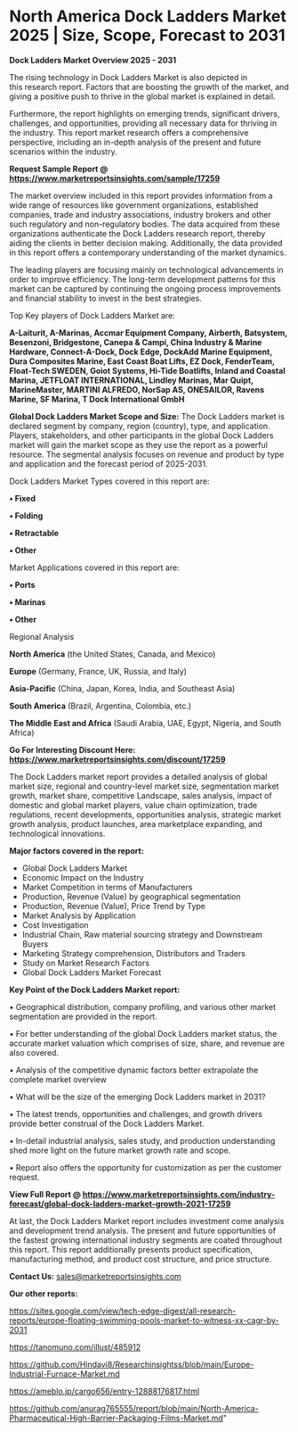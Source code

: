 # North America Dock Ladders Market 2025 | Size, Scope, Forecast to 2031

<Strong> Dock Ladders Market Overview 2025 - 2031</strong>

The rising technology in Dock Ladders Market is also depicted in this research report. Factors that are boosting the growth of the market, and giving a positive push to thrive in the global market is explained in detail.

Furthermore, the report highlights on emerging trends, significant drivers, challenges, and opportunities, providing all necessary data for thriving in the industry. This report market research offers a comprehensive perspective, including an in-depth analysis of the present and future scenarios within the industry.

<strong>Request Sample Report @ <a href=https://www.marketreportsinsights.com/sample/17259>https://www.marketreportsinsights.com/sample/17259</a></strong>

The market overview included in this report provides information from a wide range of resources like government organizations, established companies, trade and industry associations, industry brokers and other such regulatory and non-regulatory bodies. The data acquired from these organizations authenticate the Dock Ladders research report, thereby aiding the clients in better decision making. Additionally, the data provided in this report offers a contemporary understanding of the market dynamics.

The leading players are focusing mainly on technological advancements in order to improve efficiency. The long-term development patterns for this market can be captured by continuing the ongoing process improvements and financial stability to invest in the best strategies.

Top Key players of Dock Ladders Market are:

<strong>A-Laiturit, A-Marinas, Accmar Equipment Company, Airberth, Batsystem, Besenzoni, Bridgestone, Canepa & Campi, China Industry & Marine Hardware, Connect-A-Dock, Dock Edge, DockAdd Marine Equipment, Dura Composites Marine, East Coast Boat Lifts, EZ Dock, FenderTeam, Float-Tech SWEDEN, Goiot Systems, Hi-Tide Boatlifts, Inland and Coastal Marina, JETFLOAT INTERNATIONAL, Lindley Marinas, Mar Quipt, MarineMaster, MARTINI ALFREDO, NorSap AS, ONESAILOR, Ravens Marine, SF Marina, T Dock International GmbH</strong>

<strong><b>Global Dock Ladders Market Scope and Size:</b></strong>
The Dock Ladders market is declared segment by company, region (country), type, and application. Players, stakeholders, and other participants in the global Dock Ladders market will gain the market scope as they use the report as a powerful resource. The segmental analysis focuses on revenue and product by type and application and the forecast period of 2025-2031.

Dock Ladders Market Types covered in this report are:

<strong>• Fixed

• Folding

• Retractable

• Other</strong>

Market Applications covered in this report are:

<strong>• Ports

• Marinas

• Other</strong> 

Regional Analysis

<strong>North America</strong> (the United States, Canada, and Mexico)

<strong>Europe</strong> (Germany, France, UK, Russia, and Italy)

<strong>Asia-Pacific</strong> (China, Japan, Korea, India, and Southeast Asia)

<strong>South America</strong> (Brazil, Argentina, Colombia, etc.)

<strong>The Middle East and Africa</strong> (Saudi Arabia, UAE, Egypt, Nigeria, and South Africa)

<strong>Go For Interesting Discount Here: <a href=https://www.marketreportsinsights.com/discount/17259>https://www.marketreportsinsights.com/discount/17259</a></strong>

The Dock Ladders market report provides a detailed analysis of global market size, regional and country-level market size, segmentation market growth, market share, competitive Landscape, sales analysis, impact of domestic and global market players, value chain optimization, trade regulations, recent developments, opportunities analysis, strategic market growth analysis, product launches, area marketplace expanding, and technological innovations.

<strong><b>Major factors covered in the report:</b></strong>
<ul>
  <li>Global Dock Ladders Market </li>
  <li>Economic Impact on the Industry</li>
  <li>Market Competition in terms of Manufacturers</li>
  <li>Production, Revenue (Value) by geographical segmentation</li>
  <li>Production, Revenue (Value), Price Trend by Type</li>
  <li>Market Analysis by Application</li>
  <li>Cost Investigation</li>
  <li>Industrial Chain, Raw material sourcing strategy and Downstream Buyers</li>
  <li>Marketing Strategy comprehension, Distributors and Traders</li>
  <li>Study on Market Research Factors</li>
  <li>Global Dock Ladders Market Forecast</li>
</ul>

<strong><b>Key Point of the Dock Ladders Market report:</b></strong>

• Geographical distribution, company profiling, and various other market segmentation are provided in the report.

• For better understanding of the global Dock Ladders market status, the accurate market valuation which comprises of size, share, and revenue are also covered.

• Analysis of the competitive dynamic factors better extrapolate the complete market overview

• What will be the size of the emerging Dock Ladders market in 2031?

• The latest trends, opportunities and challenges, and growth drivers provide better construal of the Dock Ladders Market.

• In-detail industrial analysis, sales study, and production understanding shed more light on the future market growth rate and scope.

• Report also offers the opportunity for customization as per the customer request.

<strong><b>View Full Report @ <a href=https://www.marketreportsinsights.com/industry-forecast/global-dock-ladders-market-growth-2021-17259>https://www.marketreportsinsights.com/industry-forecast/global-dock-ladders-market-growth-2021-17259</a></b></strong>


At last, the Dock Ladders Market report includes investment come analysis and development trend analysis. The present and future opportunities of the fastest growing international industry segments are coated throughout this report. This report additionally presents product specification, manufacturing method, and product cost structure, and price structure.

<strong>Contact Us:</strong>
sales@marketreportsinsights.com

<strong>Our other reports:</strong>

<a href=https://sites.google.com/view/tech-edge-digest/all-research-reports/europe-floating-swimming-pools-market-to-witness-xx-cagr-by-2031>https://sites.google.com/view/tech-edge-digest/all-research-reports/europe-floating-swimming-pools-market-to-witness-xx-cagr-by-2031</a>

<a href=https://tanomuno.com/illust/485912>https://tanomuno.com/illust/485912</a>

<a href=https://github.com/Hindavi8/Researchinsightss/blob/main/Europe-Industrial-Furnace-Market.md>https://github.com/Hindavi8/Researchinsightss/blob/main/Europe-Industrial-Furnace-Market.md</a>

<a href=https://ameblo.jp/cargo656/entry-12888176817.html>https://ameblo.jp/cargo656/entry-12888176817.html</a>

<a href=https://github.com/anurag765555/report/blob/main/North-America-Pharmaceutical-High-Barrier-Packaging-Films-Market.md>https://github.com/anurag765555/report/blob/main/North-America-Pharmaceutical-High-Barrier-Packaging-Films-Market.md</a>"

